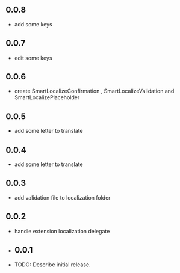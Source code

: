 ## 0.0.8
* add some keys
## 0.0.7
* edit some keys

## 0.0.6
* create SmartLocalizeConfirmation , SmartLocalizeValidation and SmartLocalizePlaceholder

## 0.0.5
* add some letter to translate

## 0.0.4
* add some letter to translate

## 0.0.3
* add validation file to localization folder

## 0.0.2
* handle extension localization delegate

* ## 0.0.1
* TODO: Describe initial release.
